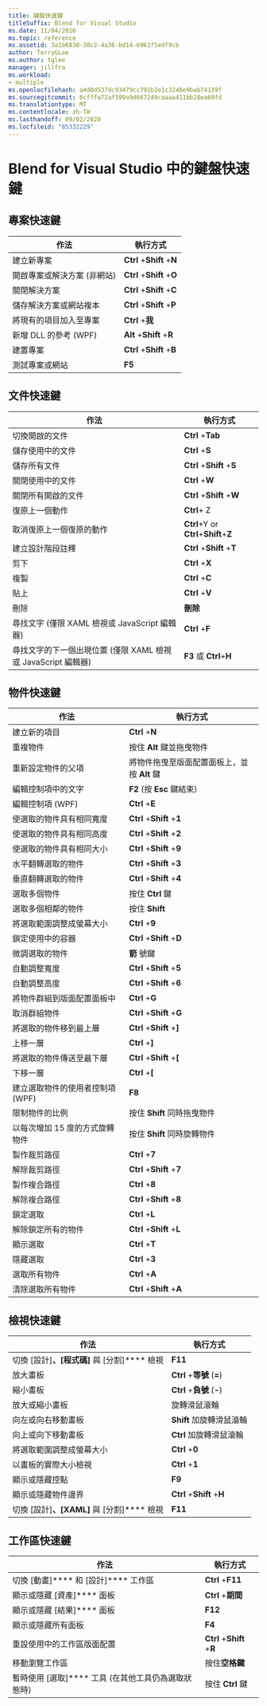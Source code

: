 ```yaml
---
title: 鍵盤快速鍵
titleSuffix: Blend for Visual Studio
ms.date: 11/04/2016
ms.topic: reference
ms.assetid: 3a1b6830-30c2-4a36-bd14-6961f5edf9cb
author: TerryGLee
ms.author: tglee
manager: jillfra
ms.workload:
- multiple
ms.openlocfilehash: a4d0d537dc93479cc791b2e1c3246e9bab74139f
ms.sourcegitcommit: 6cfffa72af599a9d667249caaaa411bb28ea69fd
ms.translationtype: MT
ms.contentlocale: zh-TW
ms.lasthandoff: 09/02/2020
ms.locfileid: "85332229"
---
```

# <a name="keyboard-shortcuts-in-blend-for-visual-studio"></a>Blend for Visual Studio 中的鍵盤快速鍵

## <a name="project-shortcuts"></a>專案快速鍵

|作法|執行方式|
|----------------|-------------|
|建立新專案|**Ctrl** +**Shift** +**N**|
|開啟專案或解決方案 (非網站)|**Ctrl** +**Shift** +**O**|
|關閉解決方案|**Ctrl** +**Shift** +**C**|
|儲存解決方案或網站複本|**Ctrl** +**Shift** +**P**|
|將現有的項目加入至專案|**Ctrl** +**我**|
|新增 DLL 的參考 (WPF)|**Alt** +**Shift** +**R**|
|建置專案|**Ctrl** +**Shift** +**B**|
|測試專案或網站|**F5**|

## <a name="document-shortcuts"></a>文件快速鍵

|作法|執行方式|
|----------------|-------------|
|切換開啟的文件|**Ctrl** +**Tab**|
|儲存使用中的文件|**Ctrl** +**S**|
|儲存所有文件|**Ctrl** +**Shift** +**S**|
|關閉使用中的文件|**Ctrl** +**W**|
|關閉所有開啟的文件|**Ctrl** +**Shift** +**W**|
|復原上一個動作|**Ctrl**+ Z|
|取消復原上一個復原的動作|**Ctrl**+Y or **Ctrl**+**Shift**+**Z**|
|建立設計階段註釋|**Ctrl** +**Shift** +**T**|
|剪下|**Ctrl** +**X**|
|複製|**Ctrl** +**C**|
|貼上|**Ctrl** +**V**|
|刪除|**刪除**|
|尋找文字 (僅限 XAML 檢視或 JavaScript 編輯器)|**Ctrl** +**F**|
|尋找文字的下一個出現位置 (僅限 XAML 檢視或 JavaScript 編輯器)|**F3** 或 **Ctrl**+**H**|

## <a name="object-shortcuts"></a>物件快速鍵

|作法|執行方式|
|----------------|-------------|
|建立新的項目|**Ctrl** +**N**|
|重複物件|按住 **Alt** 鍵並拖曳物件|
|重新設定物件的父項|將物件拖曳至版面配置面板上，並按 **Alt** 鍵|
|編輯控制項中的文字|**F2** (按 **Esc** 鍵結束)|
|編輯控制項 (WPF)|**Ctrl** +**E**|
|使選取的物件具有相同寬度|**Ctrl** +**Shift** +**1**|
|使選取的物件具有相同高度|**Ctrl** +**Shift** +**2**|
|使選取的物件具有相同大小|**Ctrl** +**Shift** +**9**|
|水平翻轉選取的物件|**Ctrl** +**Shift** +**3**|
|垂直翻轉選取的物件|**Ctrl** +**Shift** +**4**|
|選取多個物件|按住 **Ctrl** 鍵|
|選取多個相鄰的物件|按住 **Shift**|
|將選取範圍調整成螢幕大小|**Ctrl** +**9**|
|鎖定使用中的容器|**Ctrl** +**Shift** +**D**|
|微調選取的物件|**箭** 號鍵|
|自動調整寬度|**Ctrl** +**Shift** +**5**|
|自動調整高度|**Ctrl** +**Shift** +**6**|
|將物件群組到版面配置面板中|**Ctrl** +**G**|
|取消群組物件|**Ctrl** +**Shift** +**G**|
|將選取的物件移到最上層|**Ctrl** +**Shift** +**]**|
|上移一層|**Ctrl** +**]**|
|將選取的物件傳送至最下層|**Ctrl** +**Shift** +**[**|
|下移一層|**Ctrl** +**[**|
|建立選取物件的使用者控制項 (WPF)|**F8**|
|限制物件的比例|按住 **Shift** 同時拖曳物件|
|以每次增加 15 度的方式旋轉物件|按住 **Shift** 同時旋轉物件|
|製作裁剪路徑|**Ctrl** +**7**|
|解除裁剪路徑|**Ctrl** +**Shift** +**7**|
|製作複合路徑|**Ctrl** +**8**|
|解除複合路徑|**Ctrl** +**Shift** +**8**|
|鎖定選取|**Ctrl** +**L**|
|解除鎖定所有的物件|**Ctrl** +**Shift** +**L**|
|顯示選取|**Ctrl** +**T**|
|隱藏選取|**Ctrl** +**3**|
|選取所有物件|**Ctrl** +**A**|
|清除選取所有物件|**Ctrl** +**Shift** +**A**|

## <a name="view-shortcuts"></a>檢視快速鍵

|作法|執行方式|
|----------------|-------------|
|切換 [設計]****、[程式碼]**** 與 [分割]**** 檢視|**F11**|
|放大畫板|**Ctrl** +**等號** (**=**) |
|縮小畫板|**Ctrl** +**負號** (**-**) |
|放大或縮小畫板|旋轉滑鼠滾輪|
|向左或向右移動畫板|**Shift** 加旋轉滑鼠滾輪|
|向上或向下移動畫板|**Ctrl** 加旋轉滑鼠滾輪|
|將選取範圍調整成螢幕大小|**Ctrl** +**0**|
|以畫板的實際大小檢視|**Ctrl** +**1**|
|顯示或隱藏控點|**F9**|
|顯示或隱藏物件邊界|**Ctrl** +**Shift** +**H**|
|切換 [設計]****、[XAML]**** 與 [分割]**** 檢視|**F11**|

## <a name="workspace-shortcuts"></a>工作區快速鍵

|作法|執行方式|
|----------------|-------------|
|切換 [動畫]**** 和 [設計]**** 工作區|**Ctrl** +**F11**|
|顯示或隱藏 [資產]**** 面板|**Ctrl** +**期間**|
|顯示或隱藏 [結果]**** 面板|**F12**|
|顯示或隱藏所有面板|**F4**|
|重設使用中的工作區版面配置|**Ctrl** +**Shift** +**R**|
|移動瀏覽工作區|按住**空格鍵**|
|暫時使用 [選取]**** 工具 (在其他工具仍為選取狀態時)|按住 **Ctrl** 鍵|
